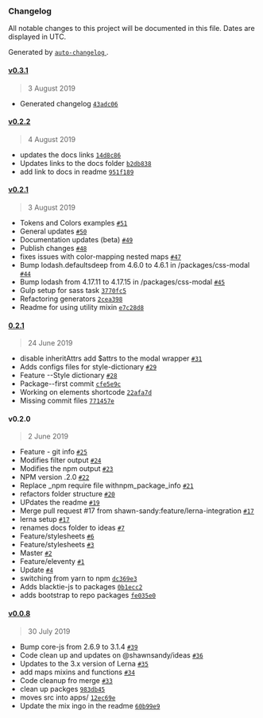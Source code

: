 

### Changelog

All notable changes to this project will be documented in this file. Dates are displayed in UTC.

Generated by [ `auto-changelog` ](https://github.com/CookPete/auto-changelog).

#### [v0.3.1](https://github.com/shawn-sandy/idea/compare/v0.2.1...v0.3.1)

> 3 August 2019

* Generated changelog [ `43adc06` ](https://github.com/shawn-sandy/idea/commit/43adc0633593dda4efa67a369433c938e01af7b8)

#### [v0.2.2](https://github.com/shawn-sandy/idea/compare/v0.3.1...v0.2.2)

> 4 August 2019

* updates the docs links [ `14d8c86` ](https://github.com/shawn-sandy/idea/commit/14d8c86fa81834d23b005470e2e544e6a1a2b79f)
* Updates links to the docs folder [ `b2db838` ](https://github.com/shawn-sandy/idea/commit/b2db8385d74a5677d2d3fffe32b36063e687bb39)
* add link to docs in readme [ `951f189` ](https://github.com/shawn-sandy/idea/commit/951f189217c0270eeaa4096a7934b0d421001d25)

#### [v0.2.1](https://github.com/shawn-sandy/idea/compare/v0.0.8...v0.2.1)

> 3 August 2019

* Tokens and Colors examples [ `#51` ](https://github.com/shawn-sandy/idea/pull/51)
* General updates [ `#50` ](https://github.com/shawn-sandy/idea/pull/50)
* Documentation updates (beta) [ `#49` ](https://github.com/shawn-sandy/idea/pull/49)
* Publish changes [ `#48` ](https://github.com/shawn-sandy/idea/pull/48)
* fixes issues with color-mapping nested maps [ `#47` ](https://github.com/shawn-sandy/idea/pull/47)
* Bump lodash.defaultsdeep from 4.6.0 to 4.6.1 in /packages/css-modal [ `#44` ](https://github.com/shawn-sandy/idea/pull/44)
* Bump lodash from 4.17.11 to 4.17.15 in /packages/css-modal [ `#45` ](https://github.com/shawn-sandy/idea/pull/45)
* Gulp setup for sass task [ `3770fc5` ](https://github.com/shawn-sandy/idea/commit/3770fc54aae58210718d64b84ee693482d751480)
* Refactoring generators [ `2cea398` ](https://github.com/shawn-sandy/idea/commit/2cea398b873248da6883dad0c88a45509613e6ca)
* Readme for using utility mixin [ `e7c28d8` ](https://github.com/shawn-sandy/idea/commit/e7c28d84588d6de079bde81399f08343f4d34432)

#### [0.2.1](https://github.com/shawn-sandy/idea/compare/v0.2.0...0.2.1)

> 24 June 2019

* disable inheritAttrs add $attrs to the modal wrapper [ `#31` ](https://github.com/shawn-sandy/idea/pull/31)
* Adds configs files for style-dictionary [ `#29` ](https://github.com/shawn-sandy/idea/pull/29)
* Feature --Style dictionary [ `#28` ](https://github.com/shawn-sandy/idea/pull/28)
* Package--first commit [ `cfe5e9c` ](https://github.com/shawn-sandy/idea/commit/cfe5e9ce85b751161a005679d6e2e156213eaa97)
* Working on elements shortcode [ `22afa7d` ](https://github.com/shawn-sandy/idea/commit/22afa7d0e592eabddbb862678a9d5e05c522d030)
* Missing commit files [ `771457e` ](https://github.com/shawn-sandy/idea/commit/771457e02b10824c5b874a5596e69fc4acb44e2d)

#### v0.2.0

> 2 June 2019

* Feature - git info [ `#25` ](https://github.com/shawn-sandy/idea/pull/25)
* Modifies filter output [ `#24` ](https://github.com/shawn-sandy/idea/pull/24)
* Modifies the npm output [ `#23` ](https://github.com/shawn-sandy/idea/pull/23)
* NPM version .2.0  [ `#22` ](https://github.com/shawn-sandy/idea/pull/22)
* Replace _npm require file withnpm_package_info [ `#21` ](https://github.com/shawn-sandy/idea/pull/21)
* refactors folder structure [ `#20` ](https://github.com/shawn-sandy/idea/pull/20)
* UPdates the readme [ `#19` ](https://github.com/shawn-sandy/idea/pull/19)
* Merge pull request #17 from shawn-sandy:feature/lerna-integration [ `#17` ](https://github.com/shawn-sandy/idea/pull/17)
* lerna setup [ `#17` ](https://github.com/shawn-sandy/idea/pull/17)
* renames docs folder to ideas [ `#7` ](https://github.com/shawn-sandy/idea/pull/7)
* Feature/stylesheets [ `#6` ](https://github.com/shawn-sandy/idea/pull/6)
* Feature/stylesheets [ `#3` ](https://github.com/shawn-sandy/idea/pull/3)
* Master [ `#2` ](https://github.com/shawn-sandy/idea/pull/2)
* Feature/eleventy [ `#1` ](https://github.com/shawn-sandy/idea/pull/1)
* Update [ `#4` ](https://github.com/shawn-sandy/idea/issues/4)
* switching from yarn to npm [ `dc369e3` ](https://github.com/shawn-sandy/idea/commit/dc369e3515de4e422687881d459d34bda7e24482)
* Adds blacktie-js to packages [ `0b1ecc2` ](https://github.com/shawn-sandy/idea/commit/0b1ecc266d309dd446ada0f7ea9fc9d67ec0501c)
* adds bootstrap to repo packages [ `fe035e0` ](https://github.com/shawn-sandy/idea/commit/fe035e0a1a24765ca63625315ce46435581f958d)

#### [v0.0.8](https://github.com/shawn-sandy/idea/compare/0.2.1...v0.0.8)

> 30 July 2019

* Bump core-js from 2.6.9 to 3.1.4 [ `#39` ](https://github.com/shawn-sandy/idea/pull/39)
* Code clean up and updates on @shawnsandy/ideas [ `#36` ](https://github.com/shawn-sandy/idea/pull/36)
* Updates to the 3.x version of Lerna [ `#35` ](https://github.com/shawn-sandy/idea/pull/35)
* add maps mixins and functions [ `#34` ](https://github.com/shawn-sandy/idea/pull/34)
* Code cleanup fro merge [ `#33` ](https://github.com/shawn-sandy/idea/pull/33)
* clean up packges [ `983db45` ](https://github.com/shawn-sandy/idea/commit/983db45111f24b0d60b0d3585caf45afd9d70d25)
* moves src into apps/ [ `12ec69e` ](https://github.com/shawn-sandy/idea/commit/12ec69e981eb32d43eb0b9ec0e72ce2c3effd054)
* Update the mix ingo in the readme [ `60b99e9` ](https://github.com/shawn-sandy/idea/commit/60b99e9741745a5f7645346eff2cd0bebc177b53)

